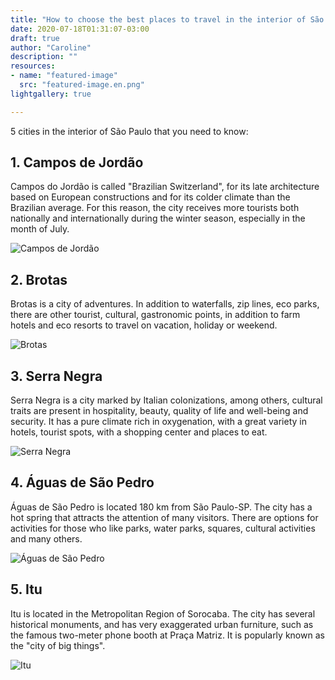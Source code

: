 ```yaml
---
title: "How to choose the best places to travel in the interior of São Paulo"
date: 2020-07-18T01:31:07-03:00
draft: true
author: "Caroline"
description: ""
resources:
- name: "featured-image"
  src: "featured-image.en.png"
lightgallery: true

---
```

5 cities in the interior of São Paulo that you need to know:
       
## 1. Campos de Jordão
Campos do Jordão is called "Brazilian Switzerland", for its late architecture based on European constructions and for its colder climate than the Brazilian average. For this reason, the city receives more tourists both nationally and internationally during the winter season, especially in the month of July.

![Campos de Jordão](/images/campos-jordao.png "Campos de Jordão")

## 2. Brotas
Brotas is a city of adventures. In addition to waterfalls, zip lines, eco parks, there are other tourist, cultural, gastronomic points, in addition to farm hotels and eco resorts to travel on vacation, holiday or weekend.

![Brotas](/images/brotas.png "Brotas")

## 3. Serra Negra
Serra Negra is a city marked by Italian colonizations, among others, cultural traits are present in hospitality, beauty, quality of life and well-being and security. It has a pure climate rich in oxygenation, with a great variety in hotels, tourist spots, with a shopping center and places to eat.

![Serra Negra](/images/serra-negra.png "Serra Negra")

## 4. Águas de São Pedro
Águas de São Pedro is located 180 km from São Paulo-SP. The city has a hot spring that attracts the attention of many visitors. There are options for activities for those who like parks, water parks, squares, cultural activities and many others.

![Águas de São Pedro](/images/agua-de-sao-pedro.png "Águas de São Pedro")

## 5. Itu
Itu is located in the Metropolitan Region of Sorocaba. The city has several historical monuments, and has very exaggerated urban furniture, such as the famous two-meter phone booth at Praça Matriz. It is popularly known as the "city of big things".

![Itu](/images/itu.png "Itu")
